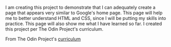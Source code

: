 I am creating this project to demonstrate that I can adequately create a page that appears very similar to Google's home page. This page will help me to better understand HTML and CSS, since I will be putting my skills into practice. This page will also show me what I have learned so far. I created this project per The Odin Project's curriculum.

From The Odin Project's [curriculum](http://www.theodinproject.com/courses/web-development-101/lessons/html-css)
